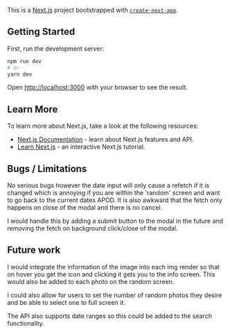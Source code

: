This is a [Next.js](https://nextjs.org/) project bootstrapped with [`create-next-app`](https://github.com/vercel/next.js/tree/canary/packages/create-next-app).

## Getting Started

First, run the development server:

```bash
npm run dev
# or
yarn dev
```

Open [http://localhost:3000](http://localhost:3000) with your browser to see the result.

## Learn More

To learn more about Next.js, take a look at the following resources:

- [Next.js Documentation](https://nextjs.org/docs) - learn about Next.js features and API.
- [Learn Next.js](https://nextjs.org/learn) - an interactive Next.js tutorial.

## Bugs / Limitations

No serious bugs however the date input will only cause a refetch if it is changed which is annoying if you are within the 'random' screen and want to go back to the current dates APOD. It is also awkward that the fetch only happens on close of the modal and there is no cancel.

I would handle this by adding a submit button to the modal in the future and removing the fetch on background click/close of the modal.

## Future work

I would integrate the information of the image into each img render so that on hover you get the icon and clicking it gets you to the info screen. This would also be added to each photo on the random screen.

I could also allow for users to set the number of random photos they desire and be able to select one to full screen it.

The API also supports date ranges so this could be added to the search functionality.
